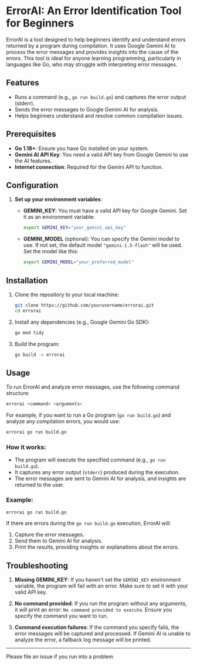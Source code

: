 # ErrorAI: An Error Identification Tool for Beginners

ErrorAI is a tool designed to help beginners identify and understand errors returned by a program during compilation. It uses Google Gemini AI to process the error messages and provides insights into the cause of the errors. This tool is ideal for anyone learning programming, particularly in languages like Go, who may struggle with interpreting error messages.


## Features
- Runs a command (e.g., `go run build.go`) and captures the error output (stderr).
- Sends the error messages to Google Gemini AI for analysis.
- Helps beginners understand and resolve common compilation issues.

## Prerequisites
- **Go 1.18+**: Ensure you have Go installed on your system.
- **Gemini AI API Key**: You need a valid API key from Google Gemini to use the AI features.
- **Internet connection**: Required for the Gemini API to function.

## Configuration

1. **Set up your environment variables**:
   - **GEMINI_KEY**: You must have a valid API key for Google Gemini. Set it as an environment variable:
   
     ```bash
     export GEMINI_KEY="your_gemini_api_key"
     ```

   - **GEMINI_MODEL** (optional): You can specify the Gemini model to use. If not set, the default model `"gemini-1.5-flash"` will be used. Set the model like this:
   
     ```bash
     export GEMINI_MODEL="your_preferred_model"
     ```

## Installation

1. Clone the repository to your local machine:

   ```bash
   git clone https://github.com/yourusername/errorai.git
   cd errorai
   ```

2. Install any dependencies (e.g., Google Gemini Go SDK):

   ```bash
   go mod tidy
   ```

3. Build the program:

   ```bash
   go build -o errorai
   ```

## Usage

To run ErrorAI and analyze error messages, use the following command structure:

```bash
errorai <command> <arguments>
```

For example, if you want to run a Go program (`go run build.go`) and analyze any compilation errors, you would use:

```bash
errorai go run build.go
```

### How it works:

- The program will execute the specified command (e.g., `go run build.go`).
- It captures any error output (`stderr`) produced during the execution.
- The error messages are sent to Gemini AI for analysis, and insights are returned to the user.

### Example:

```bash
errorai go run build.go
```

If there are errors during the `go run build.go` execution, ErrorAI will:
1. Capture the error messages.
2. Send them to Gemini AI for analysis.
3. Print the results, providing insights or explanations about the errors.

## Troubleshooting

1. **Missing GEMINI_KEY**: If you haven't set the `GEMINI_KEY` environment variable, the program will fail with an error. Make sure to set it with your valid API key.

2. **No command provided**: If you run the program without any arguments, it will print an error: `No command provided to execute`. Ensure you specify the command you want to run.

3. **Command execution failures**: If the command you specify fails, the error messages will be captured and processed. If Gemini AI is unable to analyze the error, a fallback log message will be printed.


---

Please file an issue if you run into a problem